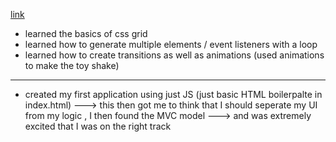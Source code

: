 [link](https://marypopplns.github.io/etch-a-sketch/)

- learned the basics of css grid
- learned how to generate multiple elements / event listeners with a loop
- learned how to create transitions as well as animations (used animations to make the toy shake)

---

- created my first application using just JS (just basic HTML boilerpalte in index.html)
  ---> this then got me to think that I should seperate my UI from my logic , I then found the MVC model
  ---> and was extremely excited that I was on the right track
